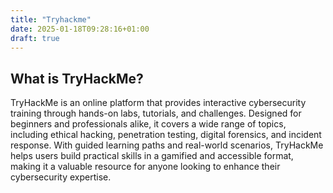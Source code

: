 ```yaml
---
title: "Tryhackme"
date: 2025-01-18T09:28:16+01:00
draft: true
---
```


## What is TryHackMe?

TryHackMe is an online platform that provides interactive cybersecurity training through hands-on labs, tutorials, and challenges. Designed for beginners and professionals alike, it covers a wide range of topics, including ethical hacking, penetration testing, digital forensics, and incident response. With guided learning paths and real-world scenarios, TryHackMe helps users build practical skills in a gamified and accessible format, making it a valuable resource for anyone looking to enhance their cybersecurity expertise.

